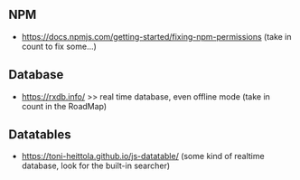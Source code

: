 ## NPM ##
* https://docs.npmjs.com/getting-started/fixing-npm-permissions   (take in count to fix some...)
## Database ##
* https://rxdb.info/ >> real time database, even offline mode (take in count in the RoadMap)

## Datatables ##
* https://toni-heittola.github.io/js-datatable/   (some kind of realtime database, look for the built-in searcher)